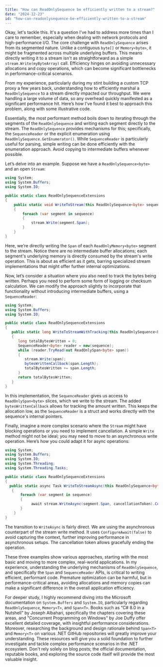 ```yaml
---
title: "How can ReadOnlySequence be efficiently written to a stream?"
date: "2024-12-23"
id: "how-can-readonlysequence-be-efficiently-written-to-a-stream"
---
```


Okay, let's tackle this. It's a question I've had to address more times than I care to remember, especially when dealing with network protocols and high-performance I/O. The core challenge with `ReadOnlySequence` arises from its segmented nature. Unlike a contiguous `byte[]` or `Memory<byte>`, it might be fragmented across multiple underlying buffers. This means directly writing it to a stream isn't as straightforward as a simple `stream.Write(myByteArray)` call. Efficiency hinges on avoiding unnecessary allocations and copy operations, which can become significant bottlenecks in performance-critical scenarios.

From my experience, particularly during my stint building a custom TCP proxy a few years back, understanding how to efficiently marshal a `ReadOnlySequence` to a stream directly impacted our throughput. We were handling a large volume of data, so any overhead quickly manifested as a significant performance hit. Here’s how I've found it best to approach this problem, along with some illustrative code.

Essentially, the most performant method boils down to iterating through the segments of the `ReadOnlySequence` and writing each segment directly to the stream. The `ReadOnlySequence` provides mechanisms for this; specifically, the `SequenceReader` or the explicit enumeration using `ReadOnlySequence.GetEnumerator()`. While `SequenceReader` is particularly useful for parsing, simple writing can be done efficiently with the enumeration approach. Avoid copying to intermediate buffers whenever possible.

Let’s delve into an example. Suppose we have a `ReadOnlySequence<byte>` and an open `Stream`:

```csharp
using System;
using System.Buffers;
using System.IO;

public static class ReadOnlySequenceExtensions
{
    public static void WriteToStream(this ReadOnlySequence<byte> sequence, Stream stream)
    {
        foreach (var segment in sequence)
        {
            stream.Write(segment.Span);
        }
    }
}
```

Here, we're directly writing the `Span` of each `ReadOnlyMemory<byte>` segment to the stream. Notice there are no intermediate buffer allocations; each segment's underlying memory is directly consumed by the stream's write operation. This is about as efficient as it gets, barring specialized stream implementations that might offer further internal optimizations.

Now, let’s consider a situation where you also need to track the bytes being written. Perhaps you need to perform some form of logging or checksum calculation. We can modify the approach slightly to incorporate that functionality without introducing intermediate buffers, using a `SequenceReader`:

```csharp
using System;
using System.Buffers;
using System.IO;

public static class ReadOnlySequenceExtensions
{
   public static long WriteToStreamWithTracking(this ReadOnlySequence<byte> sequence, Stream stream, Action<int> bytesWrittenCallback)
   {
      long totalBytesWritten = 0;
      SequenceReader<byte> reader = new(sequence);
      while (reader.TryRead(out ReadOnlySpan<byte> span))
      {
         stream.Write(span);
         bytesWrittenCallback(span.Length);
         totalBytesWritten += span.Length;
      }
      return totalBytesWritten;
   }
}

```

In this implementation, the `SequenceReader` gives us access to `ReadOnlySpan<byte>` slices, which we write to the stream. The added `bytesWrittenCallback` allows for tracking the amount written. This keeps the allocation low, as the `SequenceReader` is a struct and works directly with the sequence's internal pointers.

Finally, imagine a more complex scenario where the `Stream` might have blocking operations or you need to implement cancellation. A simple `Write` method might not be ideal; you may need to move to an asynchronous write operation. Here’s how you could adapt it for async operations:

```csharp
using System;
using System.Buffers;
using System.IO;
using System.Threading;
using System.Threading.Tasks;

public static class ReadOnlySequenceExtensions
{
  public static async Task WriteToStreamAsync(this ReadOnlySequence<byte> sequence, Stream stream, CancellationToken cancellationToken = default)
   {
       foreach (var segment in sequence)
       {
            await stream.WriteAsync(segment.Span, cancellationToken).ConfigureAwait(false);
       }
    }
}
```
The transition to `WriteAsync` is fairly direct. We are using the asynchronous counterpart of the stream write method. It uses `ConfigureAwait(false)` to avoid capturing the context, further improving performance in asynchronous setups. The cancellation token allows gracefully ending the operation.

These three examples show various approaches, starting with the most basic and moving to more complex, real-world applications. In my experience, understanding the underlying mechanisms of `ReadOnlySequence`, and specifically the `Span` and `SequenceReader` APIs, is critical to writing efficient, performant code. Premature optimization can be harmful, but in performance-critical areas, avoiding allocations and memory copies can make a significant difference in the overall application efficiency.

For deeper study, I highly recommend diving into the Microsoft documentation on `System.Buffers` and `System.IO`, particularly regarding `ReadOnlySequence`, `Memory<T>`, and `Span<T>`. Books such as “C# 8.0 in a Nutshell” by Joseph Albahari, specifically the chapters covering these areas, and "Concurrent Programming on Windows" by Joe Duffy offer excellent detailed coverage, with insightful performance considerations. Moreover, researching the background and design rationale behind `Span<T>` and `Memory<T>` on various .NET GitHub repositories will greatly improve your understanding. These resources will give you a solid foundation to further investigate and tackle complex performance scenarios in the .NET ecosystem. Don't rely solely on blog posts; the official documentation, reputable books, and exploring the source code itself will provide the most valuable insight.

